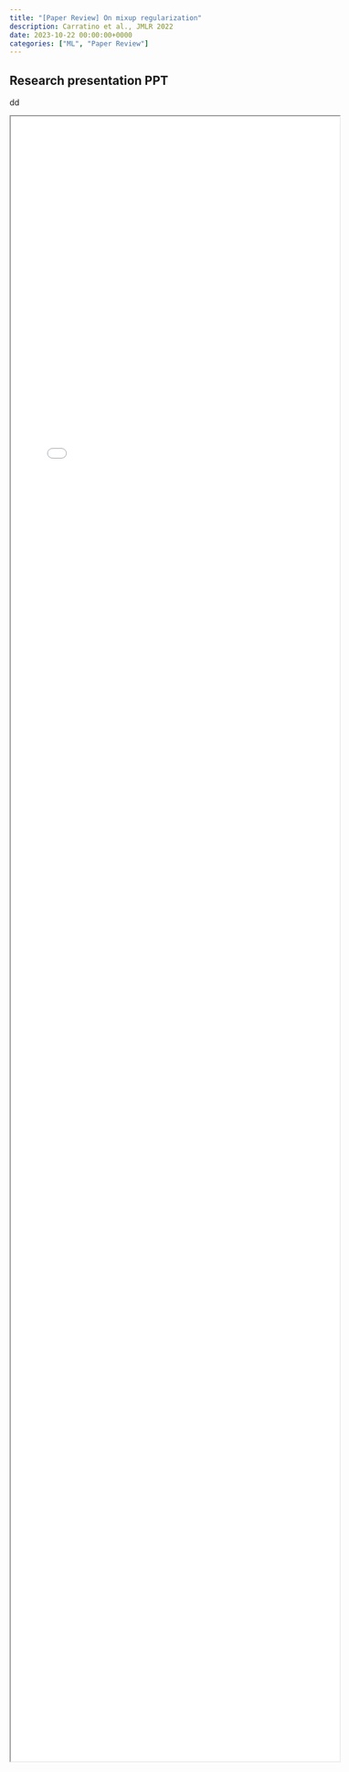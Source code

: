 ```yaml
---
title: "[Paper Review] On mixup regularization" 
description: Carratino et al., JMLR 2022
date: 2023-10-22 00:00:00+0000
categories: ["ML", "Paper Review"]
---
```



## Research presentation PPT 
dd
<iframe src= ppt.pdf#toolbar=0&navpanes=0 style="display:block; width:60vw; height: 72vh"></iframe>
